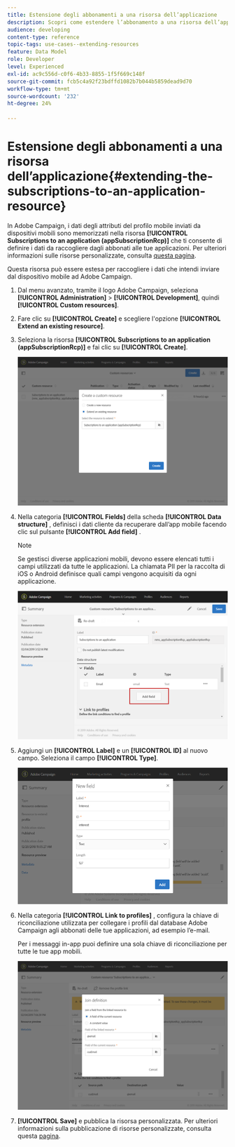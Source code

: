 ```yaml
---
title: Estensione degli abbonamenti a una risorsa dell’applicazione
description: Scopri come estendere l’abbonamento a una risorsa dell’applicazione
audience: developing
content-type: reference
topic-tags: use-cases--extending-resources
feature: Data Model
role: Developer
level: Experienced
exl-id: ac9c556d-c0f6-4b33-8855-1f5f669c148f
source-git-commit: fcb5c4a92f23bdffd1082b7b044b5859dead9d70
workflow-type: tm+mt
source-wordcount: '232'
ht-degree: 24%

---
```


# Estensione degli abbonamenti a una risorsa dell’applicazione{#extending-the-subscriptions-to-an-application-resource}

In Adobe Campaign, i dati degli attributi del profilo mobile inviati da dispositivi mobili sono memorizzati nella risorsa **[!UICONTROL Subscriptions to an application (appSubscriptionRcp)]** che ti consente di definire i dati da raccogliere dagli abbonati alle tue applicazioni. Per ulteriori informazioni sulle risorse personalizzate, consulta [questa pagina](../../developing/using/key-steps-to-add-a-resource.md).

Questa risorsa può essere estesa per raccogliere i dati che intendi inviare dal dispositivo mobile ad Adobe Campaign.

1. Dal menu avanzato, tramite il logo Adobe Campaign, seleziona **[!UICONTROL Administration]** > **[!UICONTROL Development]**, quindi **[!UICONTROL Custom resources]**.
1. Fare clic su **[!UICONTROL Create]** e scegliere l&#39;opzione **[!UICONTROL Extend an existing resource]**.
1. Seleziona la risorsa **[!UICONTROL Subscriptions to an application (appSubscriptionRcp)]** e fai clic su **[!UICONTROL Create]**.

   ![](assets/in_app_personal_data_4.png)

1. Nella categoria **[!UICONTROL Fields]** della scheda **[!UICONTROL Data structure]** , definisci i dati cliente da recuperare dall’app mobile facendo clic sul pulsante **[!UICONTROL Add field]** .

   >[!NOTE]
   >
   >Se gestisci diverse applicazioni mobili, devono essere elencati tutti i campi utilizzati da tutte le applicazioni. La chiamata PII per la raccolta di iOS o Android definisce quali campi vengono acquisiti da ogni applicazione.

   ![](assets/in_app_personal_data.png)

1. Aggiungi un **[!UICONTROL Label]** e un **[!UICONTROL ID]** al nuovo campo. Seleziona il campo **[!UICONTROL Type]**.

   ![](assets/schema_extension_uc9.png)

1. Nella categoria **[!UICONTROL Link to profiles]** , configura la chiave di riconciliazione utilizzata per collegare i profili dal database Adobe Campaign agli abbonati delle tue applicazioni, ad esempio l’e-mail.

   Per i messaggi in-app puoi definire una sola chiave di riconciliazione per tutte le tue app mobili.

   ![](assets/in_app_personal_data_3.png)

1. **[!UICONTROL Save]** e pubblica la risorsa personalizzata. Per ulteriori informazioni sulla pubblicazione di risorse personalizzate, consulta questa [pagina](../../developing/using/updating-the-database-structure.md#publishing-a-custom-resource).
